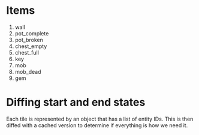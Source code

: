 # Items
1. wall
1. pot_complete
1. pot_broken
1. chest_empty
1. chest_full
1. key
1. mob
1. mob_dead
1. gem

# Diffing start and end states

Each tile is represented by an object that has a list of entity IDs. This is
 then diffed with a cached version to determine if everything is how we need it.



